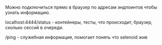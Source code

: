 Можно подключиться прямо в браузер по адресам эндпоинтов чтобы узнать информацию.


localhost:4444/status - контейнеры, тесты, что происходит, браузер, сколько сессий в очереди.

/ping - служебная информация, помогает понять что selenoid жив

